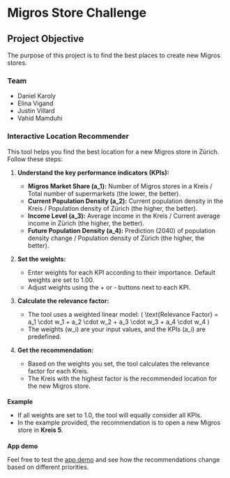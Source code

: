 # Migros Store Challenge

## Project Objective
The purpose of this project is to find the best places to create new Migros stores.

### Team
* Daniel Karoly
* Elina Vigand
* Justin Villard
* Vahid Mamduhi

### Interactive Location Recommender
This tool helps you find the best location for a new Migros store in Zürich. Follow these steps:

1. **Understand the key performance indicators (KPIs):**
   - **Migros Market Share (a_1):** Number of Migros stores in a Kreis / Total number of supermarkets (the lower, the better).
   - **Current Population Density (a_2):** Current population density in the Kreis / Population density of Zürich (the higher, the better).
   - **Income Level (a_3):** Average income in the Kreis / Current average income in Zürich (the higher, the better).
   - **Future Population Density (a_4):** Prediction (2040) of population density change / Population density of Zürich (the higher, the better).

2. **Set the weights:**
   - Enter weights for each KPI according to their importance. Default weights are set to 1.00.
   - Adjust weights using the + or - buttons next to each KPI.

3. **Calculate the relevance factor:**
   - The tool uses a weighted linear model: \( \text{Relevance Factor} = a_1 \cdot w_1 + a_2 \cdot w_2 + a_3 \cdot w_3 + a_4 \cdot w_4 \)
   - The weights (w_i) are your input values, and the KPIs (a_i) are predefined.

4. **Get the recommendation:**
   - Based on the weights you set, the tool calculates the relevance factor for each Kreis.
   - The Kreis with the highest factor is the recommended location for the new Migros store.
####
**Example**

- If all weights are set to 1.0, the tool will equally consider all KPIs.
- In the example provided, the recommendation is to open a new Migros store in **Kreis 5**.
####
**App demo**

Feel free to test the [app demo](https://migroschallenge.streamlit.app/) and see how the recommendations change based on different priorities.

